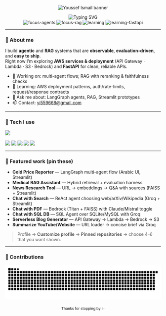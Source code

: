 <!-- Banner -->
<p align="center">
  <img src="https://capsule-render.vercel.app/api?type=waving&color=0:0ea5e9,100:22c55e&height=200&section=header&text=Youssef%20Ismail&fontSize=42&fontAlignY=35&animation=fadeIn" alt="Youssef Ismail banner" />
</p>

<!-- Hero -->
<div align="center">
  <!-- Typing headline (general + true to your work) -->
  <img src="https://readme-typing-svg.demolab.com?font=Inter&weight=700&size=26&duration=2600&pause=900&center=true&vCenter=true&width=860&lines=LangGraph+multi-agent+systems;RAG:+retrieval+%2B+reranking+%2B+evaluation;Building+practical+AI+apps;Learning+AWS+services+%26+deployment;Learning+FastAPI+%26+AI%20systems" alt="Typing SVG" />
  <br/>

  <!-- Focus / Learning badges -->
  <img alt="focus-agents" src="https://img.shields.io/badge/Focus-LangGraph%20Agents-2b6cb0?style=flat&labelColor=0f172a">
  <img alt="focus-rag" src="https://img.shields.io/badge/Focus-RAG%20Pipelines-0ea5e9?style=flat&labelColor=0f172a">
  <img alt="learning" src="https://img.shields.io/badge/Learning-AWS%20services%20%26%20deployment-22c55e?style=flat&labelColor=0f172a">
  <img alt="learning-fastapi" src="https://img.shields.io/badge/Learning-FastAPI%20%26%20API%20design-f59e0b?style=flat&labelColor=0f172a">
</div>

---

### 👋 About me
I build **agentic** and **RAG** systems that are **observable**, **evaluation-driven**, and **easy to ship**.  
Right now I’m exploring **AWS services & deployment** (API Gateway · Lambda · S3 · Bedrock) and **FastAPI** for clean, reliable APIs.

- 🔭 Working on: multi-agent flows; RAG with reranking & faithfulness checks  
- 🌱 Learning: AWS deployment patterns, auth/rate-limits, request/response contracts  
- 💬 Ask me about: LangGraph agents, RAG, Streamlit prototypes  
- 📫 Contact: <yi559668@gmail.com>

---

### 🧰 Tech I use
<!-- Icons: list only what you really use -->
<p>
  <a href="https://skillicons.dev">
    <img src="https://skillicons.dev/icons?i=python,fastapi,flask,aws,docker,linux,git,github,sqlite,mysql,vscode&perline=12" />
  </a>
</p>

<!-- Framework / provider badges (keep only what matches your repos) -->
<p>
  <img src="https://img.shields.io/badge/LangGraph-18181b?logo=python&logoColor=white" />
  <img src="https://img.shields.io/badge/LangChain-18181b" />
  <img src="https://img.shields.io/badge/FAISS-18181b" />
  <img src="https://img.shields.io/badge/Groq-18181b" />
  <img src="https://img.shields.io/badge/AWS%20Bedrock-18181b?logo=amazonaws&logoColor=white" />
</p>

---

### 🚀 Featured work (pin these)
- **Gold Price Reporter** — LangGraph multi-agent flow (Arabic UI, Streamlit)
- **Medical RAG Assistant** — Hybrid retrieval + evaluation harness
- **News Research Tool** — URL → embeddings → Q&A with sources (FAISS + Streamlit)
- **Chat with Search** — ReAct agent choosing web/arXiv/Wikipedia (Groq + Streamlit)
- **Chat with PDF** — Bedrock (Titan + FAISS) with Claude/Mistral toggle
- **Chat with SQL DB** — SQL Agent over SQLite/MySQL with Groq
- **Serverless Blog Generator** — API Gateway → Lambda → Bedrock → S3
- **Summarize YouTube/Website** — URL loader → concise brief via Groq

> Profile → **Customize profile** → **Pinned repositories** → choose 4–6 that you want shown.

<!-- Optional: repo cards (uncomment + set exact repo slugs)
<div align="center">
  <a href="https://github.com/youssef2323/<repo_slug_1>"><img height="132" src="https://github-readme-stats.vercel.app/api/pin/?username=youssef2323&repo=<repo_slug_1>&theme=transparent&hide_border=true"></a>
  <a href="https://github.com/youssef2323/<repo_slug_2>"><img height="132" src="https://github-readme-stats.vercel.app/api/pin/?username=youssef2323&repo=<repo_slug_2>&theme=transparent&hide_border=true"></a>
</div>
-->

---


### 🐍 Contributions
<!-- Works after the workflow (below) runs once -->
<p align="center">
  <picture>
    <source media="(prefers-color-scheme: dark)" srcset="https://raw.githubusercontent.com/youssef2323/youssef2323/output/snake-dark.svg" />
    <source media="(prefers-color-scheme: light)" srcset="https://raw.githubusercontent.com/youssef2323/youssef2323/output/snake-light.svg" />
    <img alt="snake animation" src="https://raw.githubusercontent.com/youssef2323/youssef2323/output/snake-light.svg" />
  </picture>
</p>

<!-- Footer -->
<p align="center"><sub>Thanks for stopping by ✨</sub></p>

